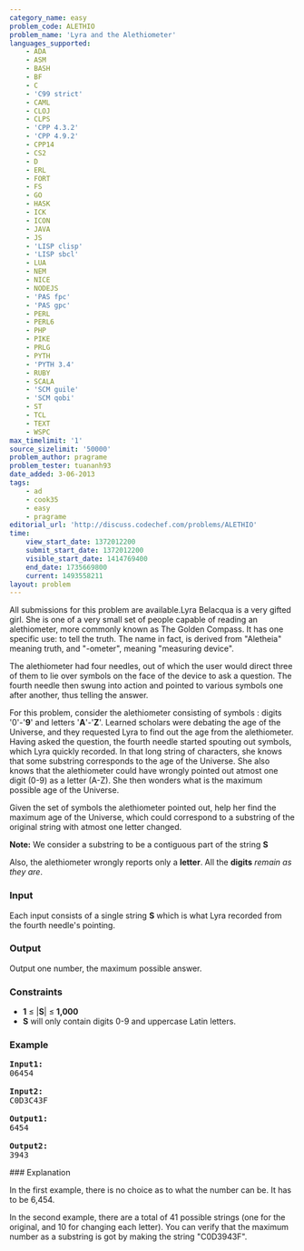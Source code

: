 ```yaml
---
category_name: easy
problem_code: ALETHIO
problem_name: 'Lyra and the Alethiometer'
languages_supported:
    - ADA
    - ASM
    - BASH
    - BF
    - C
    - 'C99 strict'
    - CAML
    - CLOJ
    - CLPS
    - 'CPP 4.3.2'
    - 'CPP 4.9.2'
    - CPP14
    - CS2
    - D
    - ERL
    - FORT
    - FS
    - GO
    - HASK
    - ICK
    - ICON
    - JAVA
    - JS
    - 'LISP clisp'
    - 'LISP sbcl'
    - LUA
    - NEM
    - NICE
    - NODEJS
    - 'PAS fpc'
    - 'PAS gpc'
    - PERL
    - PERL6
    - PHP
    - PIKE
    - PRLG
    - PYTH
    - 'PYTH 3.4'
    - RUBY
    - SCALA
    - 'SCM guile'
    - 'SCM qobi'
    - ST
    - TCL
    - TEXT
    - WSPC
max_timelimit: '1'
source_sizelimit: '50000'
problem_author: pragrame
problem_tester: tuananh93
date_added: 3-06-2013
tags:
    - ad
    - cook35
    - easy
    - pragrame
editorial_url: 'http://discuss.codechef.com/problems/ALETHIO'
time:
    view_start_date: 1372012200
    submit_start_date: 1372012200
    visible_start_date: 1414769400
    end_date: 1735669800
    current: 1493558211
layout: problem
---
```

All submissions for this problem are available.Lyra Belacqua is a very gifted girl. She is one of a very small set of people capable of reading an alethiometer, more commonly known as The Golden Compass. It has one specific use: to tell the truth. The name in fact, is derived from "Aletheia" meaning truth, and "-ometer", meaning "measuring device".

The alethiometer had four needles, out of which the user would direct three of them to lie over symbols on the face of the device to ask a question. The fourth needle then swung into action and pointed to various symbols one after another, thus telling the answer.

For this problem, consider the alethiometer consisting of symbols : digits '0'-'**9**' and letters '**A**'-'**Z**'. Learned scholars were debating the age of the Universe, and they requested Lyra to find out the age from the alethiometer. Having asked the question, the fourth needle started spouting out symbols, which Lyra quickly recorded. In that long string of characters, she knows that some substring corresponds to the age of the Universe. She also knows that the alethiometer could have wrongly pointed out atmost one digit (0-9) as a letter (A-Z). She then wonders what is the maximum possible age of the Universe.

Given the set of symbols the alethiometer pointed out, help her find the maximum age of the Universe, which could correspond to a substring of the original string with atmost one letter changed.

**Note:** We consider a substring to be a contiguous part of the string **S** 

Also, the alethiometer wrongly reports only a **letter**. All the **digits** _remain as they are_.

### Input

Each input consists of a single string **S** which is what Lyra recorded from the fourth needle's pointing.

### Output

Output one number, the maximum possible answer.

### Constraints

- **1** ≤ |**S**| ≤ **1,000**
- **S** will only contain digits 0-9 and uppercase Latin letters.

### Example

<pre>
<b>Input1:</b>
06454

<b>Input2:</b>
C0D3C43F

<b>Output1:</b>
6454

<b>Output2:</b>
3943
</pre>### Explanation

In the first example, there is no choice as to what the number can be. It has to be 6,454.

In the second example, there are a total of 41 possible strings (one for the original, and 10 for changing each letter). You can verify that the maximum number as a substring is got by making the string "C0D3943F".
